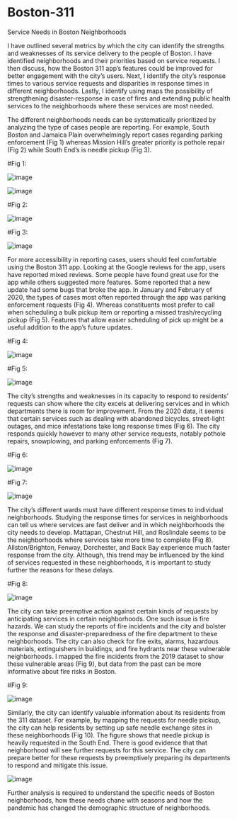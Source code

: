 # Boston-311
Service Needs in Boston Neighborhoods

I have outlined several metrics by which the city can identify the strengths and 
weaknesses of its service delivery to the people of Boston. I have identified neighborhoods and their 
priorities based on service requests. I then discuss, how the Boston 311 app’s features could be 
improved for better engagement with the city’s users. Next, I identify the city’s response times to 
various service requests and disparities in response times in different neighborhoods. Lastly, I 
identify using maps the possibility of strengthening disaster-response in case of fires and extending 
public health services to the neighborhoods where these services are most needed.

The different neighborhoods needs can be systematically prioritized by analyzing the type of 
cases people are reporting. For example, South Boston and Jamaica Plain overwhelmingly 
report cases regarding parking enforcement (Fig 1) whereas Mission Hill’s greater priority is 
pothole repair (Fig 2) while South End’s is needle pickup (Fig 3).

#Fig 1: 

![image](https://user-images.githubusercontent.com/59543579/121192962-6c44b580-c83b-11eb-8f9d-d93dad51a7a4.png)


![image](https://user-images.githubusercontent.com/59543579/121193041-8088b280-c83b-11eb-9945-deb73c7109f1.png)


#Fig 2:

![image](https://user-images.githubusercontent.com/59543579/121193175-9dbd8100-c83b-11eb-852d-1f61815954cc.png)


#Fig 3: 

![image](https://user-images.githubusercontent.com/59543579/121193258-b0d05100-c83b-11eb-944a-dd6b2a7e3d62.png)


For more accessibility in reporting cases, users should feel comfortable using the Boston 311 
app. Looking at the Google reviews for the app, users have reported mixed reviews. Some 
people have found great use for the app while others suggested more features. Some 
reported that a new update had some bugs that broke the app. In January and February of 
2020, the types of cases most often reported through the app was parking enforcement 
requests (Fig 4). Whereas constituents most prefer to call when scheduling a bulk pickup 
item or reporting a missed trash/recycling pickup (Fig 5). Features that allow easier 
scheduling of pick up might be a useful addition to the app’s future updates.


#Fig 4:

![image](https://user-images.githubusercontent.com/59543579/121193567-f12fcf00-c83b-11eb-8205-55168ecc471e.png)

#Fig 5:

![image](https://user-images.githubusercontent.com/59543579/121193648-03aa0880-c83c-11eb-91e6-a14b77fe3098.png)

The city’s strengths and weaknesses in its capacity to respond to residents’ requests can show 
where the city excels at delivering services and in which departments there is room for 
improvement. From the 2020 data, it seems that certain services such as dealing with 
abandoned bicycles, street-light outages, and mice infestations take long response times (Fig 
6). The city responds quickly however to many other service requests, notably pothole 
repairs, snowplowing, and parking enforcements (Fig 7).


#Fig 6:

![image](https://user-images.githubusercontent.com/59543579/121193903-394ef180-c83c-11eb-81dc-b2c83b73cd70.png)


#Fig 7:

![image](https://user-images.githubusercontent.com/59543579/121193956-4835a400-c83c-11eb-94b1-70f0af95457a.png)

The city’s different wards must have different response times to individual neighborhoods. 
Studying the response times for services in neighborhoods can tell us where services are fast 
deliver and in which neighborhoods the city needs to develop. Mattapan, Chestnut Hill, and 
Roslindale seems to be the neighborhoods where services take more time to complete (Fig 
8). Allston/Brighton, Fenway, Dorchester, and Back Bay experience much faster response 
from the city. Although, this trend may be influenced by the kind of services requested in 
these neighborhoods, it is important to study further the reasons for these delays.

#Fig 8:

![image](https://user-images.githubusercontent.com/59543579/121194144-7915d900-c83c-11eb-9783-c3f0cc315c35.png)

The city can take preemptive action against certain kinds of requests by anticipating services 
in certain neighborhoods. One such issue is fire hazards. We can study the reports of fire 
incidents and the city and bolster the response and disaster-preparedness of the fire 
department to these neighborhoods. The city can also check for fire exits, alarms, hazardous 
materials, extinguishers in buildings, and fire hydrants near these vulnerable neighborhoods. 
I mapped the fire incidents from the 2019 dataset to show these vulnerable areas (Fig 9), 
but data from the past can be more informative about fire risks in Boston.

#Fig 9:

![image](https://user-images.githubusercontent.com/59543579/121194383-b0848580-c83c-11eb-90e5-c468af6d7c1e.png)

Similarly, the city can identify valuable information about its residents from the 311 dataset. 
For example, by mapping the requests for needle pickup, the city can help residents by 
setting up safe needle exchange sites in these neighborhoods (Fig 10). The figure shows that 
needle pickup is heavily requested in the South End. There is good evidence that that 
neighborhood will see further requests for this service. The city can prepare better for these 
requests by preemptively preparing its departments to respond and mitigate this issue. 

![image](https://user-images.githubusercontent.com/59543579/121194513-cbef9080-c83c-11eb-8c27-25ade4790433.png)

Further analysis is required to understand the specific needs of Boston neighborhoods, how these needs
chane with seasons and how the pandemic has changed the demographic structure of neighborhoods. 

